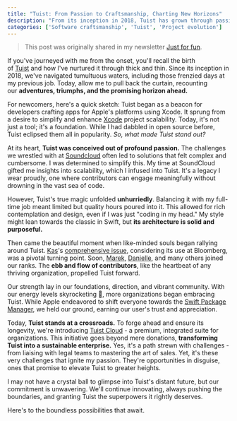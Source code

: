 ```yaml
---
title: "Tuist: From Passion to Craftsmanship, Charting New Horizons"
description: "From its inception in 2018, Tuist has grown through passion and dedication, now embarking on new horizons."
categories: ['Software craftsmanship', 'Tuist', 'Project evolution']
---
```


> This post was originally shared in my newsletter [Just for fun](https://pepicrft.ck.page/justforfun
).

If you've journeyed with me from the onset, you'll recall the birth of [Tuist](https://tuist.io/) and how I've nurtured it through thick and thin. Since its inception in 2018, we've navigated tumultuous waters, including those frenzied days at my previous job. Today, allow me to pull back the curtain, recounting our **adventures, triumphs, and the promising horizon ahead.**

For newcomers, here's a quick sketch: Tuist began as a beacon for developers crafting apps for Apple's platforms using Xcode. It sprung from a desire to simplify and enhance [Xcode](https://developer.apple.com/xcode/) project scalability. Today, it's not just a tool; it's a foundation. While I had dabbled in open source before, Tuist eclipsed them all in popularity. *So, what made Tuist stand out?*

At its heart, **Tuist was conceived out of profound passion.** The challenges we wrestled with at [Soundcloud](https://soundcloud.com/) often led to solutions that felt complex and cumbersome. I was determined to simplify this. My time at SoundCloud gifted me insights into scalability, which I infused into Tuist. It's a legacy I wear proudly, one where contributors can engage meaningfully without drowning in the vast sea of code.

However, Tuist's true magic unfolded **unhurriedly**. Balancing it with my full-time job meant limited but quality hours poured into it. This allowed for rich contemplation and design, even if I was just "coding in my head." My style might lean towards the classic in Swift, but **its architecture is solid and purposeful.**

Then came the beautiful moment when like-minded souls began rallying around Tuist. [Kas](https://github.com/kwridan)'s [comprehensive issue](https://github.com/tuist/tuist/issues/172), considering its use at Bloomberg, was a pivotal turning point. Soon, [Marek](https://github.com/fortmarek), [Danielle](https://github.com/danyf90), and many others joined our ranks. The **ebb and flow of contributors**, like the heartbeat of any thriving organization, propelled Tuist forward.

Our strength lay in our foundations, direction, and vibrant community. With our energy levels skyrocketing 🚀, more organizations began embracing Tuist. While Apple endeavored to shift everyone towards the [Swift Package Manager](https://www.swift.org/package-manager/), we held our ground, earning our user's trust and appreciation.

Today, **Tuist stands at a crossroads.** To forge ahead and ensure its longevity, we're introducing [Tuist Cloud](https://tuist.io/cloud) - a premium, integrated suite for organizations. This initiative goes beyond mere donations, **transforming Tuist into a sustainable enterprise.** Yes, it's a path strewn with challenges - from liaising with legal teams to mastering the art of sales. Yet, it's these very challenges that ignite my passion. They're opportunities in disguise, ones that promise to elevate Tuist to greater heights.

I may not have a crystal ball to glimpse into Tuist's distant future, but our commitment is unwavering. We'll continue innovating, always pushing the boundaries, and granting Tuist the superpowers it rightly deserves.

Here's to the boundless possibilities that await.
